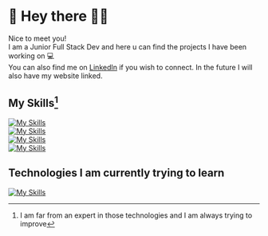 # 🌸 Hey there 🏳️‍🌈

Nice to meet you!   
I am a Junior Full Stack Dev and here u can find the projects I have been working on 💻  
You can also find me on [LinkedIn](https://www.linkedin.com/in/lilyplum/) if you wish to connect.
In the future I will also have my website linked.

## My Skills[^1]
[![My Skills](https://skillicons.dev/icons?i=vite,react,js,html,css)](https://skillicons.dev)  
[![My Skills](https://skillicons.dev/icons?i=nodejs,express,tailwind,bootstrap,figma)](https://skillicons.dev)  
[![My Skills](https://skillicons.dev/icons?i=java,maven,spring,mongodb,postgres)](https://skillicons.dev)  
[![My Skills](https://skillicons.dev/icons?i=vscode,idea,github,git)](https://skillicons.dev)  

## Technologies I am currently trying to learn
[![My Skills](https://skillicons.dev/icons?i=angular,godot,python,kotlin,gradle)](https://skillicons.dev)  

[^1]:I am far from an expert in those technologies and I am always trying to improve 

